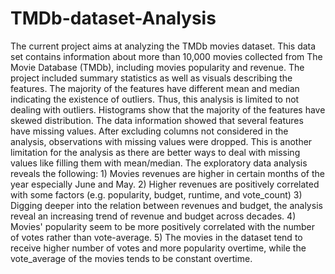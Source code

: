 # TMDb-dataset-Analysis
The current project aims at analyzing the TMDb movies dataset. This data set contains information about more than 10,000 movies collected from The Movie Database (TMDb), including movies popularity and revenue. The project included summary statistics as well as visuals describing the features. The majority of the features have different mean and median indicating the existence of outliers. Thus, this analysis is limited to not dealing with outliers. Histograms show that the majority of the features have skewed distribution. The data information showed that several features have missing values. After excluding columns not considered in the analysis, observations with missing values were dropped. This is another limitation for the analysis as there are better ways to deal with missing values like filling them with mean/median. The exploratory data analysis reveals the following: 1) Movies revenues are higher in certain months of the year especially June and May. 2) Higher revenues are positively correlated with some factors (e.g. popularity, budget, runtime, and vote_count) 3) Digging deeper into the relation between revenues and budget, the analysis reveal an increasing trend of revenue and budget across decades. 4) Movies' popularity seem to be more positively correlated with the number of votes rather than vote-average. 5) The movies in the dataset tend to receive higher number of votes and more popularity overtime, while the vote_average of the movies tends to be constant overtime.
